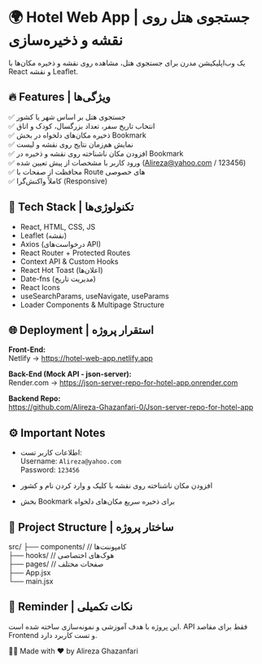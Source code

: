
# 🌍 Hotel Web App | جستجوی هتل روی نقشه و ذخیره‌سازی

یک وب‌اپلیکیشن مدرن برای جستجوی هتل، مشاهده روی نقشه و ذخیره مکان‌ها با React و نقشه Leaflet.

## 🔥 Features | ویژگی‌ها

✅ جستجوی هتل بر اساس شهر یا کشور  
✅ انتخاب تاریخ سفر، تعداد بزرگسال، کودک و اتاق  
✅ ذخیره مکان‌های دلخواه در بخش Bookmark  
✅ نمایش هم‌زمان نتایج روی نقشه و لیست  
✅ افزودن مکان ناشناخته روی نقشه و ذخیره در Bookmark  
✅ ورود کاربر با مشخصات از پیش تعیین شده (Alireza@yahoo.com / 123456)  
✅ محافظت از صفحات با Route های خصوصی  
✅ کاملاً واکنش‌گرا (Responsive)

## 🚀 Tech Stack | تکنولوژی‌ها

- React, HTML, CSS, JS  
- Leaflet (نقشه)  
- Axios (درخواست‌های API)  
- React Router + Protected Routes  
- Context API & Custom Hooks  
- React Hot Toast (اعلان‌ها)  
- Date-fns (مدیریت تاریخ)  
- React Icons  
- useSearchParams, useNavigate, useParams  
- Loader Components & Multipage Structure  

## 🌐 Deployment | استقرار پروژه

**Front-End:**  
Netlify → https://hotel-web-app.netlify.app  

**Back-End (Mock API - json-server):**  
Render.com → https://json-server-repo-for-hotel-app.onrender.com  

**Backend Repo:**  
https://github.com/Alireza-Ghazanfari-0/Json-server-repo-for-hotel-app  

## ⚙️ Important Notes

- اطلاعات کاربر تست:  
  Username: `Alireza@yahoo.com`  
  Password: `123456`  

- افزودن مکان ناشناخته روی نقشه با کلیک و وارد کردن نام و کشور  
- بخش Bookmark برای ذخیره سریع مکان‌های دلخواه  

## 📁 Project Structure | ساختار پروژه

src/
├── components/   // کامپوننت‌ها  
├── hooks/        // هوک‌های اختصاصی  
├── pages/        // صفحات مختلف  
├── App.jsx  
└── main.jsx  

## 📌 Reminder | نکات تکمیلی

این پروژه با هدف آموزشی و نمونه‌سازی ساخته شده است. API فقط برای مقاصد Frontend و تست کاربرد دارد.

👨‍💻 Made with ❤️ by Alireza Ghazanfari
